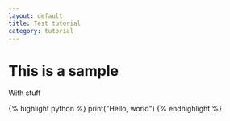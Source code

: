 ```yaml
---
layout: default
title: Test tutorial
category: tutorial
---
```


# This is a sample 

With stuff

{% highlight python %}
print("Hello, world")
{% endhighlight %}
